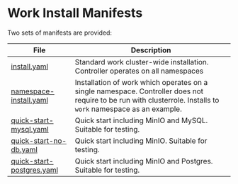 # Work Install Manifests

Two sets of manifests are provided:

| File | Description |
|------|-------------|
| [install.yaml](install.yaml) | Standard work cluster-wide installation. Controller operates on all namespaces |
| [namespace-install.yaml](namespace-install.yaml) | Installation of work which operates on a single namespace. Controller does not require to be run with clusterrole. Installs to `work` namespace as an example. |
| [quick-start-mysql.yaml](quick-start-mysql.yaml) | Quick start including MinIO and MySQL. Suitable for testing. |
| [quick-start-no-db.yaml](quick-start-no-db.yaml) | Quick start including MinIO. Suitable for testing. |
| [quick-start-postgres.yaml](quick-start-postgres.yaml) | Quick start including MinIO and Postgres. Suitable for testing. |
